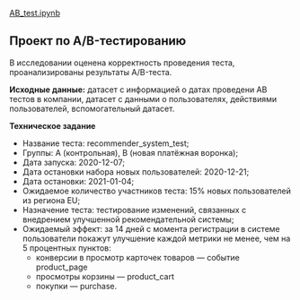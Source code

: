 [AB_test.ipynb](AB_test.ipynb)
## Проект по А/B-тестированию
В исследовании оценена корректность проведения теста, проанализированы результаты A/B-теста.  
  
**Исходные данные:** датасет с информацией о датах проведени AB тестов в компании, датасет с данными о пользователях, действиями пользователей, вспомогательный датасет.

**Техническое задание**
- Название теста: recommender_system_test;
- Группы: А (контрольная), B (новая платёжная воронка);
- Дата запуска: 2020-12-07;
- Дата остановки набора новых пользователей: 2020-12-21;
- Дата остановки: 2021-01-04;
- Ожидаемое количество участников теста: 15% новых пользователей из региона EU;
- Назначение теста: тестирование изменений, связанных с внедрением улучшенной рекомендательной системы;
- Ожидаемый эффект: за 14 дней с момента регистрации в системе пользователи покажут улучшение каждой метрики не менее, чем на 5 процентных пунктов:
  * конверсии в просмотр карточек товаров — событие product_page
  * просмотры корзины — product_cart
  * покупки — purchase.
